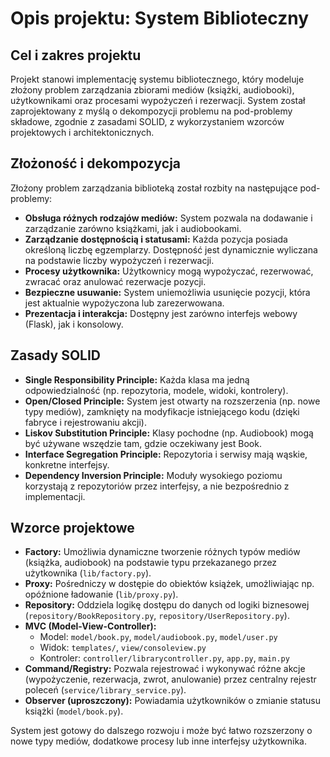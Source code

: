 # Opis projektu: System Biblioteczny

## Cel i zakres projektu

Projekt stanowi implementację systemu bibliotecznego, który modeluje złożony problem zarządzania zbiorami mediów (książki, audiobooki), użytkownikami oraz procesami wypożyczeń i rezerwacji. System został zaprojektowany z myślą o dekompozycji problemu na pod-problemy składowe, zgodnie z zasadami SOLID, z wykorzystaniem wzorców projektowych i architektonicznych.

## Złożoność i dekompozycja

Złożony problem zarządzania biblioteką został rozbity na następujące pod-problemy:

- **Obsługa różnych rodzajów mediów:** System pozwala na dodawanie i zarządzanie zarówno książkami, jak i audiobookami.
- **Zarządzanie dostępnością i statusami:** Każda pozycja posiada określoną liczbę egzemplarzy. Dostępność jest dynamicznie wyliczana na podstawie liczby wypożyczeń i rezerwacji.
- **Procesy użytkownika:** Użytkownicy mogą wypożyczać, rezerwować, zwracać oraz anulować rezerwacje pozycji.
- **Bezpieczne usuwanie:** System uniemożliwia usunięcie pozycji, która jest aktualnie wypożyczona lub zarezerwowana.
- **Prezentacja i interakcja:** Dostępny jest zarówno interfejs webowy (Flask), jak i konsolowy.

## Zasady SOLID

- **Single Responsibility Principle:** Każda klasa ma jedną odpowiedzialność (np. repozytoria, modele, widoki, kontrolery).
- **Open/Closed Principle:** System jest otwarty na rozszerzenia (np. nowe typy mediów), zamknięty na modyfikacje istniejącego kodu (dzięki fabryce i rejestrowaniu akcji).
- **Liskov Substitution Principle:** Klasy pochodne (np. Audiobook) mogą być używane wszędzie tam, gdzie oczekiwany jest Book.
- **Interface Segregation Principle:** Repozytoria i serwisy mają wąskie, konkretne interfejsy.
- **Dependency Inversion Principle:** Moduły wysokiego poziomu korzystają z repozytoriów przez interfejsy, a nie bezpośrednio z implementacji.

## Wzorce projektowe

- **Factory:** Umożliwia dynamiczne tworzenie różnych typów mediów (książka, audiobook) na podstawie typu przekazanego przez użytkownika (`lib/factory.py`).
- **Proxy:** Pośredniczy w dostępie do obiektów książek, umożliwiając np. opóźnione ładowanie (`lib/proxy.py`).
- **Repository:** Oddziela logikę dostępu do danych od logiki biznesowej (`repository/BookRepository.py`, `repository/UserRepository.py`).
- **MVC (Model-View-Controller):**
  - Model: `model/book.py`, `model/audiobook.py`, `model/user.py`
  - Widok: `templates/`, `view/consoleview.py`
  - Kontroler: `controller/librarycontroller.py`, `app.py`, `main.py`
- **Command/Registry:** Pozwala rejestrować i wykonywać różne akcje (wypożyczenie, rezerwacja, zwrot, anulowanie) przez centralny rejestr poleceń (`service/library_service.py`).
- **Observer (uproszczony):** Powiadamia użytkowników o zmianie statusu książki (`model/book.py`).

System jest gotowy do dalszego rozwoju i może być łatwo rozszerzony o nowe typy mediów, dodatkowe procesy lub inne interfejsy użytkownika.
